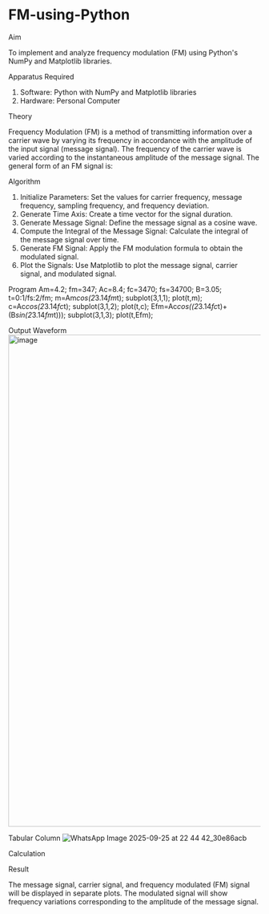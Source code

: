 # FM-using-Python

Aim


To implement and analyze frequency modulation (FM) using Python's NumPy and Matplotlib libraries. 

Apparatus Required

1.	Software: Python with NumPy and Matplotlib libraries
2.	Hardware: Personal Computer
  
Theory

Frequency Modulation (FM) is a method of transmitting information over a carrier wave by varying its frequency in accordance with the amplitude of the input signal (message signal). The frequency of the carrier wave is varied according to the instantaneous amplitude of the message signal. The general form of an FM signal is:



Algorithm


1.	Initialize Parameters: Set the values for carrier frequency, message frequency, sampling frequency, and frequency deviation.
2.	Generate Time Axis: Create a time vector for the signal duration.
3.	Generate Message Signal: Define the message signal as a cosine wave.
4.	Compute the Integral of the Message Signal: Calculate the integral of the message signal over time.
5.	Generate FM Signal: Apply the FM modulation formula to obtain the modulated signal.
6.	Plot the Signals: Use Matplotlib to plot the message signal, carrier signal, and modulated signal.

Program
Am=4.2; 
fm=347;
Ac=8.4;
fc=3470;
fs=34700;
B=3.05;
t=0:1/fs:2/fm;
m=Am*cos(2*3.14*fm*t);
subplot(3,1,1);
plot(t,m);
c=Ac*cos(2*3.14*fc*t);
subplot(3,1,2);
plot(t,c);
Efm=Ac*cos((2*3.14*fc*t)+(B*sin(2*3.14*fm*t)));
subplot(3,1,3);
plot(t,Efm);



Output Waveform
<img width="1801" height="981" alt="image" src="https://github.com/user-attachments/assets/f0dbcb59-bdd2-4b16-9563-d381011d236e" />



Tabular Column
![WhatsApp Image 2025-09-25 at 22 44 42_30e86acb](https://github.com/user-attachments/assets/b73b3c89-42cb-4051-9320-d34537fc446b)




Calculation




Result


The message signal, carrier signal, and frequency modulated (FM) signal will be displayed in separate plots. The modulated signal will show frequency variations corresponding to the amplitude of the message signal.

